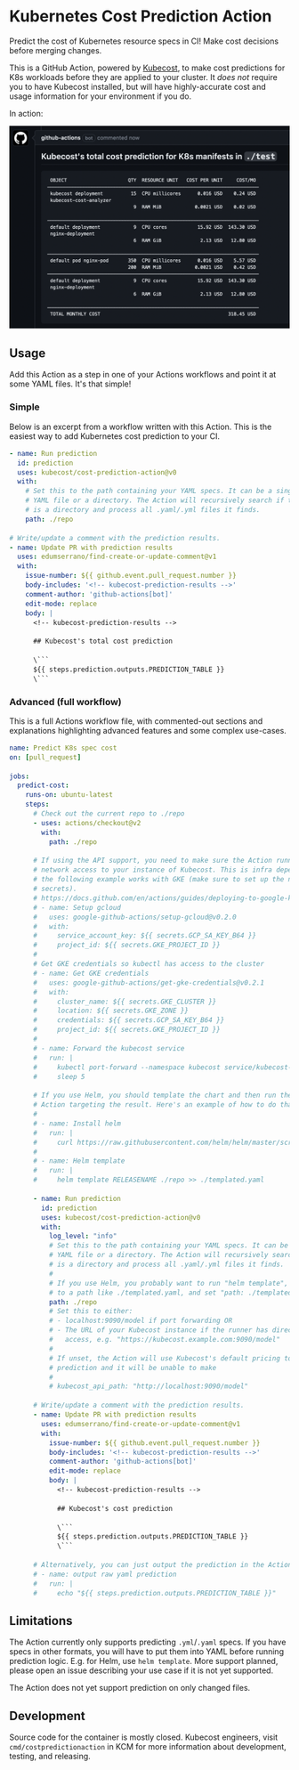 # Kubernetes Cost Prediction Action

Predict the cost of Kubernetes resource specs in CI! Make cost decisions before
merging changes.

This is a GitHub Action, powered by [Kubecost](https://docs.kubecost.com/install-and-configure/install), to make cost predictions for K8s
workloads before they are applied to your cluster. It _does not_ require you to
have Kubecost installed, but will have highly-accurate cost and usage
information for your environment if you do.

In action:

![](./media/actioncomment.png)

## Usage

Add this Action as a step in one of your Actions workflows and point it at some
YAML files. It's that simple!

### Simple

Below is an excerpt from a workflow written with this Action. This is the
easiest way to add Kubernetes cost prediction to your CI.

``` yaml
- name: Run prediction
  id: prediction
  uses: kubecost/cost-prediction-action@v0
  with:
    # Set this to the path containing your YAML specs. It can be a single
    # YAML file or a directory. The Action will recursively search if this
    # is a directory and process all .yaml/.yml files it finds.
    path: ./repo

# Write/update a comment with the prediction results.
- name: Update PR with prediction results
  uses: edumserrano/find-create-or-update-comment@v1
  with:
    issue-number: ${{ github.event.pull_request.number }}
    body-includes: '<!-- kubecost-prediction-results -->'
    comment-author: 'github-actions[bot]'
    edit-mode: replace
    body: |
      <!-- kubecost-prediction-results -->
      
      ## Kubecost's total cost prediction

      \```
      ${{ steps.prediction.outputs.PREDICTION_TABLE }}
      \```
```

### Advanced (full workflow)

This is a full Actions workflow file, with commented-out sections and
explanations highlighting advanced features and some complex use-cases.

``` yaml
name: Predict K8s spec cost
on: [pull_request]

jobs:
  predict-cost:
    runs-on: ubuntu-latest
    steps:
      # Check out the current repo to ./repo
      - uses: actions/checkout@v2
        with:
          path: ./repo
          
      # If using the API support, you need to make sure the Action runner has
      # network access to your instance of Kubecost. This is infra dependent;
      # the following example works with GKE (make sure to set up the necessary
      # secrets).
      # https://docs.github.com/en/actions/guides/deploying-to-google-kubernetes-engine
      # - name: Setup gcloud
      #   uses: google-github-actions/setup-gcloud@v0.2.0
      #   with:
      #     service_account_key: ${{ secrets.GCP_SA_KEY_B64 }}
      #     project_id: ${{ secrets.GKE_PROJECT_ID }}
      # 
      # Get GKE credentials so kubectl has access to the cluster
      # - name: Get GKE credentials
      #   uses: google-github-actions/get-gke-credentials@v0.2.1
      #   with:
      #     cluster_name: ${{ secrets.GKE_CLUSTER }}
      #     location: ${{ secrets.GKE_ZONE }}
      #     credentials: ${{ secrets.GCP_SA_KEY_B64 }}
      #     project_id: ${{ secrets.GKE_PROJECT_ID }}
      # 
      # - name: Forward the kubecost service
      #   run: |
      #     kubectl port-forward --namespace kubecost service/kubecost-cost-analyzer 9090 &
      #     sleep 5
      
      # If you use Helm, you should template the chart and then run the Predict
      # Action targeting the result. Here's an example of how to do that.
      # 
      # - name: Install helm
      #   run: |
      #     curl https://raw.githubusercontent.com/helm/helm/master/scripts/get-helm-3 | bash
      # 
      # - name: Helm template
      #   run: |
      #     helm template RELEASENAME ./repo >> ./templated.yaml

      - name: Run prediction
        id: prediction
        uses: kubecost/cost-prediction-action@v0
        with:
          log_level: "info"
          # Set this to the path containing your YAML specs. It can be a single
          # YAML file or a directory. The Action will recursively search if this
          # is a directory and process all .yaml/.yml files it finds.
          # 
          # If you use Helm, you probably want to run "helm template", output
          # to a path like ./templated.yaml, and set "path: ./templated.yaml".
          path: ./repo
          # Set this to either:
          # - localhost:9090/model if port forwarding OR
          # - The URL of your Kubecost instance if the runner has direct network
          #   access, e.g. "https://kubecost.example.com:9090/model"
          #
          # If unset, the Action will use Kubecost's default pricing to make a
          # prediction and it will be unable to make
          #
          # kubecost_api_path: "http://localhost:9090/model"

      # Write/update a comment with the prediction results.
      - name: Update PR with prediction results
        uses: edumserrano/find-create-or-update-comment@v1
        with:
          issue-number: ${{ github.event.pull_request.number }}
          body-includes: '<!-- kubecost-prediction-results -->'
          comment-author: 'github-actions[bot]'
          edit-mode: replace
          body: |
            <!-- kubecost-prediction-results -->
            
            ## Kubecost's cost prediction

            \```
            ${{ steps.prediction.outputs.PREDICTION_TABLE }}
            \```

      # Alternatively, you can just output the prediction in the Action log.
      # - name: output raw yaml prediction
      #   run: |
      #     echo "${{ steps.prediction.outputs.PREDICTION_TABLE }}"
```

## Limitations

The Action currently only supports predicting `.yml`/`.yaml` specs. If you have
specs in other formats, you will have to put them into YAML before running
prediction logic. E.g. for Helm, use `helm template`. More support planned,
please open an issue describing your use case if it is not yet supported.

The Action does not yet support prediction on only changed files.

## Development

Source code for the container is mostly closed. Kubecost engineers, visit
`cmd/costpredictionaction` in KCM for more information about development, testing, and releasing.
